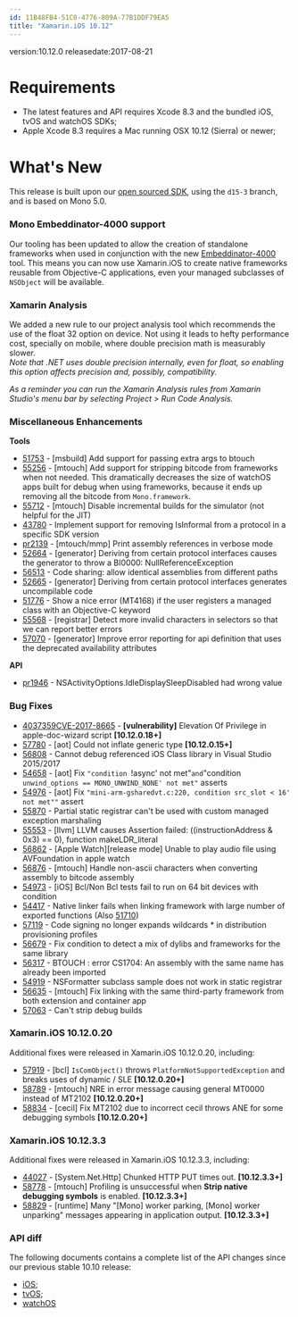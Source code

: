 ```yaml
---
id: 11B48FB4-51C0-4776-809A-77B1DDF79EA5
title: "Xamarin.iOS 10.12"
---
```


version:10.12.0
releasedate:2017-08-21

Requirements
============

- The latest features and API requires Xcode 8.3 and the bundled iOS, tvOS and watchOS SDKs;
- Apple Xcode 8.3 requires a Mac running OSX 10.12 (Sierra) or newer;

What's New
==========

This release is built upon our [open sourced SDK](https://github.com/xamarin/xamarin-macios),
using the `d15-3` branch, and is based on Mono 5.0.

### Mono Embeddinator-4000 support

Our tooling has been updated to allow the creation of standalone frameworks when used in conjunction with the new [Embeddinator-4000](https://mono.github.io/Embeddinator-4000/) tool. This means you can now use Xamarin.iOS to create native frameworks reusable from Objective-C applications, even your managed subclasses of `NSObject` will be available.

### Xamarin Analysis

We added a new rule to our project analysis tool which recommends the use of the float 32 option on device. Not using it leads to hefty performance cost, specially on mobile, where double precision math is measurably slower.  
_Note that .NET uses double precision internally, even for float, so enabling this option affects precision and, possibly, compatibility._

*As a reminder you can run the Xamarin Analysis rules from Xamarin Studio's menu bar by selecting Project > Run Code Analysis.*

### Miscellaneous Enhancements

**Tools**

* [51753](https://bugzilla.xamarin.com/show_bug.cgi?id=51753) - [msbuild] Add support for passing extra args to btouch
* [55256](https://bugzilla.xamarin.com/show_bug.cgi?id=55256) - [mtouch] Add support for stripping bitcode from frameworks when not needed. This dramatically decreases the size of watchOS apps built for debug when using frameworks, because it ends up removing all the bitcode from `Mono.framework`.
* [55712](https://bugzilla.xamarin.com/show_bug.cgi?id=55712) - [mtouch] Disable incremental builds for the simulator (not helpful for the JIT)
* [43780](https://bugzilla.xamarin.com/show_bug.cgi?id=43780) - Implement support for removing IsInformal from a protocol in a specific SDK version
* [pr2139](https://github.com/xamarin/xamarin-macios/pull/2139) - [mtouch/mmp] Print assembly references in verbose mode
* [52664](https://bugzilla.xamarin.com/show_bug.cgi?id=52664) -  [generator] Deriving from certain protocol interfaces causes the generator to throw a BI0000: NullReferenceException
* [56513](https://bugzilla.xamarin.com/show_bug.cgi?id=56513) - Code sharing: allow identical assemblies from different paths
* [52665](https://bugzilla.xamarin.com/show_bug.cgi?id=52665) - [generator] Deriving from certain protocol interfaces generates uncompilable code
* [51776](https://bugzilla.xamarin.com/show_bug.cgi?id=51776) - Show a nice error (MT4168) if the user registers a managed class with an Objective-C keyword
* [55568](https://bugzilla.xamarin.com/show_bug.cgi?id=55568) - [registrar] Detect more invalid characters in selectors so that we can report better errors
* [57070](https://bugzilla.xamarin.com/show_bug.cgi?id=57070) - [generator] Improve error reporting for api definition that uses the deprecated availability attributes

**API**

* [pr1946](https://github.com/xamarin/xamarin-macios/pull/2232) - NSActivityOptions.IdleDisplaySleepDisabled had wrong value

### Bug Fixes

* [4037359](https://support.microsoft.com/en-ca/help/4037359/title)[CVE-2017-8665](http://cve.mitre.org/cgi-bin/cvename.cgi?name=CVE-2017-8665) - **[vulnerability]** Elevation Of Privilege in apple-doc-wizard script **[10.12.0.18+]**
* [57780](https://bugzilla.xamarin.com/show_bug.cgi?id=57780) - [aot] Could not inflate generic type **[10.12.0.15+]**
* [56808](https://bugzilla.xamarin.com/show_bug.cgi?id=56808) - Cannot debug referenced iOS Class library in Visual Studio 2015/2017
* [54658](https://bugzilla.xamarin.com/show_bug.cgi?id=54658) - [aot] Fix `"condition `!async' not met"` and `"condition `unwind_options == MONO_UNWIND_NONE' not met"` asserts
* [54976](https://bugzilla.xamarin.com/show_bug.cgi?id=54976) - [aot] Fix `"mini-arm-gsharedvt.c:220, condition src_slot < 16' not met""` assert
* [55870](https://bugzilla.xamarin.com/show_bug.cgi?id=55870) - Partial static registrar can't be used with custom managed exception marshaling
* [55553](https://bugzilla.xamarin.com/show_bug.cgi?id=55553) - [llvm] LLVM causes Assertion failed: ((instructionAddress & 0x3) == 0), function makeLDR_literal
* [56862](https://bugzilla.xamarin.com/show_bug.cgi?id=56862) - [Apple Watch][release mode] Unable to play audio file using AVFoundation in apple watch
* [56876](https://bugzilla.xamarin.com/show_bug.cgi?id=56876) - [mtouch] Handle non-ascii characters when converting assembly to bitcode assembly 
* [54973](https://bugzilla.xamarin.com/show_bug.cgi?id=54973) - [iOS] Bcl/Non Bcl tests fail to run on 64 bit devices with condition 
* [54417](https://bugzilla.xamarin.com/show_bug.cgi?id=54417) - Native linker fails when linking framework with large number of exported functions (Also [51710](https://bugzilla.xamarin.com/show_bug.cgi?id=51710)) 
* [57119](https://bugzilla.xamarin.com/show_bug.cgi?id=57119) - Code signing no longer expands wildcards * in distribution provisioning profiles
* [56679](https://bugzilla.xamarin.com/show_bug.cgi?id=56679) - Fix condition to detect a mix of dylibs and frameworks for the same library
* [56317](https://bugzilla.xamarin.com/show_bug.cgi?id=56317) - BTOUCH : error CS1704: An assembly with the same name has already been imported
* [54919](https://bugzilla.xamarin.com/show_bug.cgi?id=54919) - NSFormatter subclass sample does not work in static registrar
* [56635](https://bugzilla.xamarin.com/show_bug.cgi?id=56635) - [mtouch] Fix linking with the same third-party framework from both extension and container app
* [57063](https://bugzilla.xamarin.com/show_bug.cgi?id=57063) - Can't strip debug builds


### Xamarin.iOS 10.12.0.20

Additional fixes were released in Xamarin.iOS 10.12.0.20, including:

* [57919](https://bugzilla.xamarin.com/show_bug.cgi?id=57919) - [bcl] `IsComObject()` throws `PlatformNotSupportedException` and breaks uses of dynamic / SLE **[10.12.0.20+]**
* [58789](https://bugzilla.xamarin.com/show_bug.cgi?id=58789) - [mtouch] NRE in error message causing general MT0000 instead of MT2102 **[10.12.0.20+]**
* [58834](https://bugzilla.xamarin.com/show_bug.cgi?id=58834) - [cecil] Fix MT2102 due to incorrect cecil throws ANE for some debugging symbols **[10.12.0.20+]**


### Xamarin.iOS 10.12.3.3

Additional fixes were released in Xamarin.iOS 10.12.3.3, including:

* [44027](https://bugzilla.xamarin.com/show_bug.cgi?id=44027) - [System.Net.Http] Chunked HTTP PUT times out. **[10.12.3.3+]**
* [58778](https://bugzilla.xamarin.com/show_bug.cgi?id=58778) - [mtouch] Profiling is unsuccessful when **Strip native debugging symbols** is enabled. **[10.12.3.3+]**
* [58829](https://bugzilla.xamarin.com/show_bug.cgi?id=58829) - [runtime] Many "[Mono] worker parking, [Mono] worker unparking" messages appearing in application output. **[10.12.3.3+]**


### API diff

The following documents contains a complete list of the API changes since our previous stable 10.10 release:

* [iOS](/releases/ios/api_changes/ios_10.10.0_to_10.12.0);
* [tvOS](/releases/ios/api_changes/tvos_10.10.0_to_10.12.0);
* [watchOS](/releases/ios/api_changes/watchos_10.10.0_to_10.12.0)

